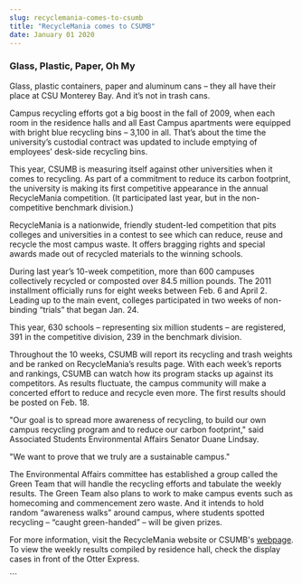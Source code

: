 ```yaml
---
slug: recyclemania-comes-to-csumb
title: "RecycleMania comes to CSUMB"
date: January 01 2020
---
```


  
<h3>Glass, Plastic, Paper, Oh My</h3>
<p>
  Glass, plastic containers, paper and aluminum cans – they all have their place
  at CSU Monterey Bay. And it’s not in trash cans.
</p>
<p>
  Campus recycling efforts got a big boost in the fall of 2009, when each room
  in the residence halls and all East Campus apartments were equipped with
  bright blue recycling bins – 3,100 in all. That’s about the time the
  university’s custodial contract was updated to include emptying of employees’
  desk-side recycling bins.
</p>
<p>
  This year, CSUMB is measuring itself against other universities when it comes
  to recycling. As part of a commitment to reduce its carbon footprint, the
  university is making its first competitive appearance in the annual
  RecycleMania competition. (It participated last year, but in the
  non-competitive benchmark division.)
</p>
<p>
  RecycleMania is a nationwide, friendly student-led competition that pits
  colleges and universities in a contest to see which can reduce, reuse and
  recycle the most campus waste. It offers bragging rights and special awards
  made out of recycled materials to the winning schools.
</p>
<p>
  During last year’s 10-week competition, more than 600 campuses collectively
  recycled or composted over 84.5 million pounds. The 2011 installment
  officially runs for eight weeks between Feb. 6 and April 2. Leading up to the
  main event, colleges participated in two weeks of non-binding “trials” that
  began Jan. 24.
</p>
<p>
  This year, 630 schools – representing six million students – are registered,
  391 in the competitive division, 239 in the benchmark division.
</p>
<p>
  Throughout the 10 weeks, CSUMB will report its recycling and trash weights and
  be ranked on RecycleMania’s results page. With each week’s reports and
  rankings, CSUMB can watch how its program stacks up against its competitors.
  As results fluctuate, the campus community will make a concerted effort to
  reduce and recycle even more. The first results should be posted on Feb. 18.
</p>
<p>
  "Our goal is to spread more awareness of recycling, to build our own campus
  recycling program and to reduce our carbon footprint," said Associated
  Students Environmental Affairs Senator Duane Lindsay.
</p>
<p>"We want to prove that we truly are a sustainable campus."</p>
<p>
  The Environmental Affairs committee has established a group called the Green
  Team that will handle the recycling efforts and tabulate the weekly results.
  The Green Team also plans to work to make campus events such as homecoming and
  commencement zero waste. And it intends to hold random “awareness walks”
  around campus, where students spotted recycling – “caught green-handed” – will
  be given prizes.
</p>
<p>
  For more information, visit the RecycleMania website or CSUMB's
  <a href="https://ideals.csumb.edu/news/students-work-make-university-green"
    >webpage</a
  >. To view the weekly results compiled by residence hall, check the display
  cases in front of the Otter Express.
</p>
```
